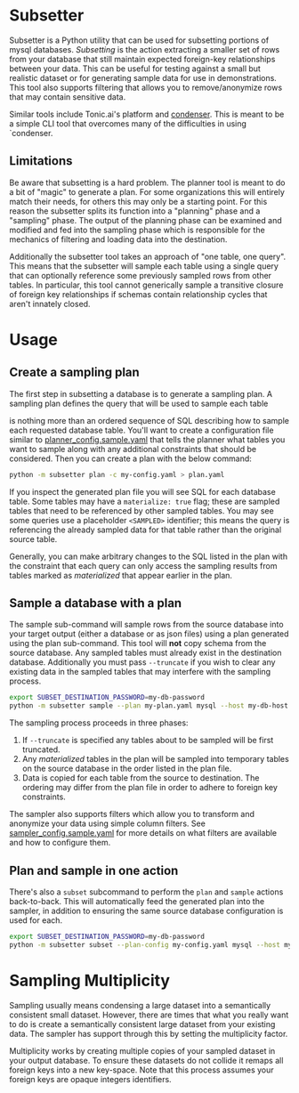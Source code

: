 # Subsetter

Subsetter is a Python utility that can be used for subsetting portions of
mysql databases. _Subsetting_ is the action extracting a smaller set of rows
from your database that still maintain expected foreign-key relationships
between your data. This can be useful for testing against a small but
realistic dataset or for generating sample data for use in demonstrations.
This tool also supports filtering that allows you to remove/anonymize rows that
may contain sensitive data.

Similar tools include Tonic.ai's platform and [condenser](https://github.com/TonicAI/condenser).
This is meant to be a simple CLI tool that overcomes many of the difficulties in
using `condenser.

## Limitations

Be aware that subsetting is a hard problem. The planner tool is meant to do a
bit of "magic" to generate a plan. For some organizations this will entirely
match their needs, for others this may only be a starting point. For this reason
the subsetter splits its function into a "planning" phase and a "sampling"
phase. The output of the planning phase can be examined and modified and fed
into the sampling phase which is responsible for the mechanics of filtering
and loading data into the destination.

Additionally the subsetter tool takes an approach of "one table, one query". This
means that the subsetter will sample each table using a single query that can
optionally reference some previously sampled rows from other tables. In
particular, this tool cannot generically sample a transitive closure of foreign
key relationships if schemas contain relationship cycles that aren't innately
closed.

# Usage

## Create a sampling plan

The first step in subsetting a database is to generate a sampling plan. A
sampling plan defines the query that will be used to sample each table

is nothing more than an ordered sequence of SQL describing how
to sample each requested database table. You'll want to create a configuration
file similar to [planner_config.sample.yaml](planner_config.sample.yaml) that
tells the planner what tables you want to sample along with any additional
constraints that should be considered. Then you can create a plan with the
below command:

```sh
python -m subsetter plan -c my-config.yaml > plan.yaml
```

If you inspect the generated plan file you will see SQL for each database table.
Some tables may have a `materialize: true` flag; these are sampled tables that
need to be referenced by other sampled tables. You may see some queries use a
placeholder `<SAMPLED>` identifier; this means the query is referencing the
already sampled data for that table rather than the original source table.

Generally, you can make arbitrary changes to the SQL listed in the plan with the
constraint that each query can only access the sampling results from
tables marked as _materialized_ that appear earlier in the plan.

## Sample a database with a plan

The sample sub-command will sample rows from the source database into your
target output (either a database or as json files) using a plan generated
using the plan sub-command. This tool will **not** copy schema from the source
database. Any sampled tables must already exist in the destination database.
Additionally you must pass `--truncate` if you wish to clear any existing data
in the sampled tables that may interfere with the sampling process.

```sh
export SUBSET_DESTINATION_PASSWORD=my-db-password
python -m subsetter sample --plan my-plan.yaml mysql --host my-db-host --user my-db-user
```
The sampling process proceeds in three phases:

1. If `--truncate` is specified any tables about to be sampled will be first truncated.
2. Any _materialized_ tables in the plan will be sampled into temporary tables
on the source database in the order listed in the plan file.
3. Data is copied for each table from the source to destination. The ordering
may differ from the plan file in order to adhere to foreign key constraints.

The sampler also supports filters which allow you to transform and anonymize your
data using simple column filters. See
[sampler_config.sample.yaml](sampler_config.sample.yaml) for more details on what
filters are available and how to configure them.

## Plan and sample in one action

There's also a `subset` subcommand to perform the `plan` and `sample` actions
back-to-back. This will automatically feed the generated plan into the sampler,
in addition to ensuring the same source database configuration is used for
each.

```sh
export SUBSET_DESTINATION_PASSWORD=my-db-password
python -m subsetter subset --plan-config my-config.yaml mysql --host my-db-host --user my-db-user
```

# Sampling Multiplicity

Sampling usually means condensing a large dataset into a semantically consistent
small dataset. However, there are times that what you really want to do is
create a semantically consistent large dataset from your existing data. The
sampler has support through this by setting the multiplicity factor.

Multiplicity works by creating multiple copies of your sampled dataset in your
output database. To ensure these datasets do not collide it remaps all foreign
keys into a new key-space. Note that this process assumes your foreign keys are
opaque integers identifiers.
